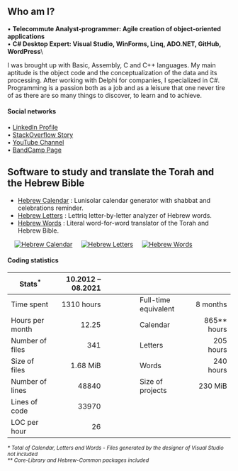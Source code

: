 ## Who am I?

• **Telecommute Analyst-programmer: Agile creation of object-oriented applications**\
• **C# Desktop Expert: Visual Studio, WinForms, Linq, ADO.NET, GitHub, WordPress**\

I was brought up with Basic, Assembly, C and C++ languages. My main aptitude is the object code and the conceptualization of the data and its processing. After working with Delphi for companies, I specialized in C#. Programming is a passion both as a job and as a leisure that one never tire of as there are so many things to discover, to learn and to achieve.

#### Social networks

• [LinkedIn Profile](https://linkedin.com/in/ordisoftware)\
• [StackOverflow Story](https://stackoverflow.com/users/story/12031933)\
• [YouTube Channel](https://www.youtube.com/user/Ordisoftware)\
• [BandCamp Page](https://ordisoftware.bandcamp.com)

## Software to study and translate the Torah and the Hebrew Bible

- [Hebrew Calendar](https://github.com/Ordisoftware/Hebrew-Calendar) : Lunisolar calendar generator with shabbat and celebrations reminder.
- [Hebrew Letters](https://github.com/Ordisoftware/Hebrew-Letters) : Lettriq letter-by-letter analyzer of Hebrew words.
- [Hebrew Words](https://github.com/Ordisoftware/Hebrew-Words) : Literal word-for-word translator of the Torah and Hebrew Bible.

&nbsp;&nbsp;&nbsp;&nbsp;[![Hebrew Calendar](https://i2.wp.com/www.ordisoftware.com/uploads/2019/10/hebrew-calendar-viewmonth-fr-1.png?resize=204%2C140&ssl=1 "Hebrew Calendar")](https://github.com/Ordisoftware/Hebrew-Calendar)&nbsp;&nbsp;&nbsp;&nbsp;&nbsp;[![Hebrew Letters](https://i2.wp.com/www.ordisoftware.com/uploads/2019/09/hebrew-letters-analyse-fr.png?resize=133%2C140&ssl=1 "Hebrew Letters")](https://github.com/Ordisoftware/Hebrew-Letters)&nbsp;&nbsp;&nbsp;&nbsp;&nbsp;[![Hebrew Words](https://i1.wp.com/www.ordisoftware.com/uploads/2019/09/hebrew-words-verses-fr.png?resize=180%2C140&ssl=1 "Hebrew Words")](https://github.com/Ordisoftware/Hebrew-Words)

#### Coding statistics

|Stats<sup>*</sup>|10.2012 – 08.2021||||
|-|-:|-|-|-:|
|Time spent|1310 hours||Full-time equivalent|8 months|
|Hours per month|12.25||Calendar|865** hours|
|Number of files|341||Letters|205 hours|
|Size of files|1.68 MiB||Words|240 hours|
|Number of lines|48840||Size of projects|230 MiB|
|Lines of code|33970||||
|LOC per hour|26|&nbsp;&nbsp;&nbsp;&nbsp;&nbsp;&nbsp;&nbsp;&nbsp;&nbsp;&nbsp;&nbsp;&nbsp;&nbsp;|||

<sup><i>* Total of Calendar, Letters and Words - Files generated by the designer of Visual Studio not included<br>
** Core-Library and Hebrew-Common packages included</i></sup>
